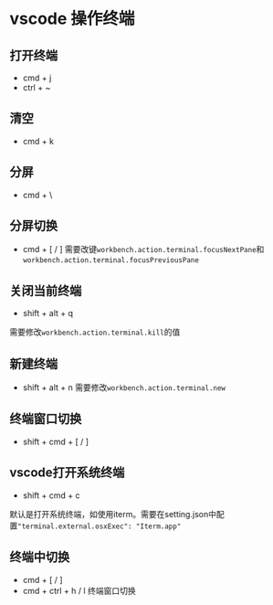 # vscode 操作终端

## 打开终端
- cmd + j
- ctrl + ~

## 清空
- cmd + k 

## 分屏
- cmd + \

## 分屏切换
- cmd + [ / ]
需要改键`workbench.action.terminal.focusNextPane`和`workbench.action.terminal.focusPreviousPane`

## 关闭当前终端
- shift + alt + q

需要修改`workbench.action.terminal.kill`的值

## 新建终端
- shift + alt + n
需要修改`workbench.action.terminal.new`


## 终端窗口切换
- shift + cmd + [ / ]

## vscode打开系统终端
- shift + cmd + c

默认是打开系统终端，如使用iterm。需要在setting.json中配置`"terminal.external.osxExec": "Iterm.app"`

## 终端中切换
- cmd + [ / ]
- cmd + ctrl + h / l 终端窗口切换